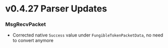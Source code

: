 # v0.4.27 Parser Updates

### MsgRecvPacket

- Corrected native `Success` value under `FungibleTokenPacketData`, no need to convert anymore